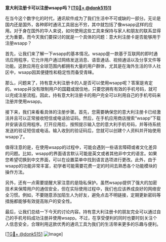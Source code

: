 **意大利注册卡可以注册wsapp吗？[[TG💪+ @donk5151](https://t.me/s/donk5151)]**

在当今这个数字化的时代，通讯软件成为了我们生活中不可或缺的一部分。无论是国内还是国外，各种即时通讯工具层出不穷，其中就包括了像wsapp这样的应用。对于身在国外的华人来说，如何使用这些工具来保持与家人和朋友的联系显得尤为重要。而今天我们要探讨的就是一个具体的问题：意大利注册卡是否能够用于注册wsapp？

首先，让我们来了解一下wsapp的基本情况。wsapp是一款基于互联网的即时通讯应用程序，它允许用户通过网络发送消息、语音通话、视频通话以及分享文件等功能。这款应用在全球范围内都拥有大量的用户群体，尤其是在海外生活的华人社区中，wsapp因其便捷性和稳定性而备受青睐。

那么，问题来了，持有意大利注册卡的人是否可以使用wsapp呢？答案是肯定的。wsapp并没有限制用户的国籍或居住地，只要您拥有有效的手机号码，就可以完成注册流程。因此，持有意大利注册卡的用户完全可以利用自己的手机号码来注册并使用wsapp。

接下来，我们来看看具体的注册步骤。首先，您需要确保您的意大利注册卡已经激活并且可以正常接收短信或电话验证码。然后，在手机应用商店搜索“wsapp”下载并安装该应用程序。打开应用后，按照提示输入您的意大利手机号码，并等待系统发送的验证短信或电话。输入收到的验证码后，您就可以创建个人资料并开始使用wsapp了。

值得注意的是，在使用wsapp的过程中，可能会遇到一些语言障碍或者文化差异的问题。比如，wsapp的界面语言默认可能是英文或者其他非中文的语言。如果您希望切换到中文界面，可以在设置菜单中找到语言选项进行更改。此外，由于wsapp的功能非常丰富，初学者可能需要花费一定的时间去熟悉各个功能模块的操作方法。

另外，还有一点需要提醒大家注意的是隐私保护。虽然wsapp提供了强大的加密技术来保障用户的通信安全，但在实际使用过程中，我们也应该养成良好的网络安全习惯。例如，不要随意添加陌生人为好友，避免点击不明链接，定期更新密码等措施都能够有效提高账户的安全性。

最后，让我们总结一下今天的讨论内容。持有意大利注册卡的朋友完全可以通过自己的手机号码成功注册并使用wsapp。不过，在享受便利的同时也要时刻关注个人信息安全，合理利用这款优秀的通讯工具为我们的生活带来更多的乐趣与便利。

[[TG💪+ @donk5151](https://t.me/s/donk5151) ![Image](https://i.postimg.cc/rwNCRYN7/Snipaste-2025-04-30-17-27-05.png)]
